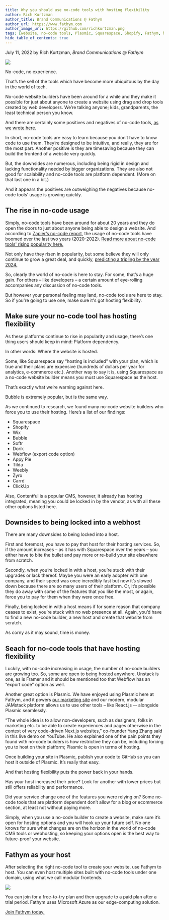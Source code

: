 ```yaml
---
title: Why you should use no-code tools with hosting flexibility
author: Rich Kurtzman
author_title: Brand Communications @ Fathym
author_url: https://www.fathym.com
author_image_url: https://github.com/richkurtzman.png
tags: [website, no-code tools, Plasmic, Squarespace, Shopify, Fathym, host, Azure]
hide_table_of_contents: true
---
```


July 11, 2022 by Rich Kurtzman, _Brand Communications @ Fathym_

![](https://www.fathym.com/img/nocodepencil.png)

No-code, no experience. 

That’s the sell of the tools which have become more ubiquitous by the day in the world of tech.  

No-code website builders have been around for a while and they make it possible for just about anyone to create a website using drag and drop tools created by web developers. We’re talking anyone; kids, grandparents, the least technical person you know.  

And there are certainly some positives and negatives of no-code tools, [as we wrote here.](https://www.fathym.com/blog/articles/2022/june/2022-06-28-positives-and-negatives-of-no-code-tools) 

In short, no-code tools are easy to learn because you don’t have to know code to use them. They’re designed to be intuitive, and really, they are for the most part. Another positive is they are timesaving because they can build the frontend of a website very quickly.  

But, the downsides are numerous, including being rigid in design and lacking functionality needed by bigger organizations. They are also not good for scalability and no-code tools are platform dependent. (More on that last one in a bit.) 

And it appears the positives are outweighing the negatives because no-code tools’ usage is growing quickly.  

## The rise in no-code usage 

Simply, no-code tools have been around for about 20 years and they do open the doors to just about anyone being able to design a website. And according to [Zapier’s no-code report](https://zapier.com/blog/no-code-report/), the usage of no-code tools have boomed over the last two years (2020-2022). [Read more about no-code tools' rising popularity here.](https://www.fathym.com/blog/articles/2022/july/2022-07-05-no-code-tools-usage-will-increase)

Not only have they risen in popularity, but some believe they will only continue to grow a great deal, and quickly, [predicting a tripling by the year 2024.](https://www.fathym.com/blog/articles/2022/march/2022-03-04-analyst-says-no-code-space-expected-to-grow-three-times) 

So, clearly the world of no-code is here to stay. For some, that’s a huge gain. For others – like developers – a certain amount of eye-rolling accompanies any discussion of no-code tools. 

But however your personal feeling may land, no-code tools are here to stay. So if you're going to use one, make sure it's got hosting flexibility.

## Make sure your no-code tool has hosting flexibility 

As these platforms continue to rise in popularity and usage, there’s one thing users should keep in mind: Platform dependency.  

In other words: Where the website is hosted.  

Some, like Squarespace say “hosting is included” with your plan, which is true and their plans are expensive (hundreds of dollars per year for analytics, e-commerce etc.). Another way to say it is, using Squarespace as a no-code website builder means you must use Squarespace as the host.  

That’s exactly what we’re warning against here.  

Bubble is extremely popular, but is the same way.  

As we continued to research, we found many no-code website builders who force you to use their hosting. Here’s a list of our findings: 

- Squarespace 
- Shopify 
- Wix 
- Bubble 
- Softr 
- Dorik 
- Webflow (export code option) 
- Appy Pie 
- Tilda 
- Weebly 
- Zyro 
- Carrd 
- ClickUp 

 

Also, Contentful is a popular CMS, however, it already has hosting integrated, meaning you could be locked in by the vendor, as with all these other options listed here. 

## Downsides to being locked into a webhost 

There are many downsides to being locked into a host.  

First and foremost, you have to pay that host for their hosting services. So, if the amount increases – as it has with Squarespace over the years – you either have to bite the bullet and pay more or re-build your site elsewhere from scratch. 

Secondly, when you’re locked in with a host, you’re stuck with their upgrades or lack thereof. Maybe you were an early adopter with one company, and their speed was once incredibly fast but now it’s slowed down because there are so many users of their platform. Or, it’s possible they do away with some of the features that you like the most, or again, force you to pay for them when they were once free.  

Finally, being locked in with a host means if for some reason that company ceases to exist, you’re stuck with no web presence at all. Again, you’d have to find a new no-code builder, a new host and create that website from scratch.  

As corny as it may sound, time is money.  

## Seach for no-code tools that have hosting flexibility 

Luckily, with no-code increasing in usage, the number of no-code builders are growing too. So, some are open to being hosted anywhere. Unstack is one, as is Framer and it should be mentioned too that Webflow has an “export code” option as well.  

Another great option is Plasmic. We have enjoyed using Plasmic here at Fathym, and it powers [our marketing site](https://www.fathym.com/) and our modern, modular JAMstack platform allows us to use other tools – like React.js -- alongside Plasmic seamlessly. 

“The whole idea is to allow non-developers, such as designers, folks in marketing etc. to be able to create experiences and pages otherwise in the context of very code-driven Next.js websites,” co-founder Yang Zhang said in this live demo on YouTube. He also explained one of the pain points they found with no-code builders is how restrictive they can be, including forcing you to host on their platform; Plasmic is open in terms of hosting.  

Once building your site in Plasmic, publish your code to GitHub so you can host it outside of Plasmic. It’s really that easy. 

And that hosting flexibility puts the power back in your hands.  

Has your host increased their price? Look for another with lower prices but still offers reliability and performance.  

Did your service change one of the features you were relying on? Some no-code tools that are platform dependent don’t allow for a blog or ecommerce section, at least not without paying more.  

Simply, when you use a no-code builder to create a website, make sure it’s open for hosting options and you will hook up your future self. No one knows for sure what changes are on the horizon in the world of no-code CMS tools or webhosting, so keeping your options open is the best way to future-proof your website.  

## Fathym as your host 

After selecting the right no-code tool to create your website, use Fathym to host. You can even host multiple sites built with no-code tools under one domain, using what we call modular frontends.  

![](https://www.fathym.com/img/MFERPlasmicGatsbyDocu.png)

You can join for a free-to-try plan and then upgrade to a paid plan after a trial period. Fathym uses Microsoft Azure as our edge-computing solution.  

[Join Fathym today.](https://www.fathym.com/dashboard) 

 
